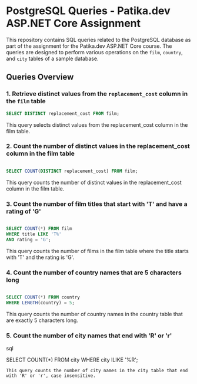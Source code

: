 # PostgreSQL Queries - Patika.dev ASP.NET Core Assignment

This repository contains SQL queries related to the PostgreSQL database as part of the assignment for the Patika.dev ASP.NET Core course. The queries are designed to perform various operations on the `film`, `country`, and `city` tables of a sample database.

## Queries Overview

### 1. Retrieve distinct values from the `replacement_cost` column in the `film` table
```sql
SELECT DISTINCT replacement_cost FROM film;
```
This query selects distinct values from the replacement_cost column in the film table.

### 2. Count the number of distinct values in the replacement_cost column in the film table
```sql

SELECT COUNT(DISTINCT replacement_cost) FROM film;
```
This query counts the number of distinct values in the replacement_cost column in the film table.

### 3. Count the number of film titles that start with 'T' and have a rating of 'G'
```sql

SELECT COUNT(*) FROM film 
WHERE title LIKE 'T%' 
AND rating = 'G';
```
This query counts the number of films in the film table where the title starts with 'T' and the rating is 'G'.

### 4. Count the number of country names that are 5 characters long
```sql

SELECT COUNT(*) FROM country
WHERE LENGTH(country) = 5;
```
This query counts the number of country names in the country table that are exactly 5 characters long.

### 5. Count the number of city names that end with 'R' or 'r'
sql

SELECT COUNT(*) FROM city 
WHERE city ILIKE '%R';
```
This query counts the number of city names in the city table that end with 'R' or 'r', case insensitive.

